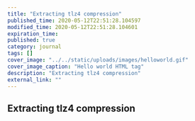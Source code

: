 ```yaml
---
title: "Extracting tlz4 compression"
published_time: 2020-05-12T22:51:28.104597
modified_time: 2020-05-12T22:51:28.104601
expiration_time: 
published: true
category: journal
tags: []
cover_image: "../../static/uploads/images/helloworld.gif"
cover_image_caption: "Hello world HTML tag"
description: "Extracting tlz4 compression"
external_link: ""
---
```


## Extracting tlz4 compression

